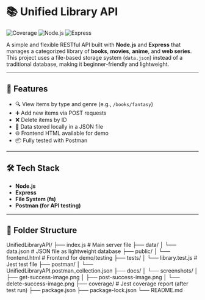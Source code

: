 # 📚 Unified Library API

![Coverage](https://img.shields.io/badge/coverage-80.32%25-yellowgreen)
![Node.js](https://img.shields.io/badge/node-v18.0.0-brightgreen)
![Express](https://img.shields.io/badge/express-v5.1.0-blue)

A simple and flexible RESTful API built with **Node.js** and **Express** that manages a categorized library of **books**, **movies**, **anime**, and **web series**. This project uses a file-based storage system (`data.json`) instead of a traditional database, making it beginner-friendly and lightweight.

---

## 🚀 Features

- 🔍 View items by type and genre (e.g., `/books/fantasy`)
- ➕ Add new items via POST requests
- ❌ Delete items by ID
- 💾 Data stored locally in a JSON file
- 🌐 Frontend HTML available for demo
- 📦 Fully tested with Postman

---

## 🛠 Tech Stack

- **Node.js**
- **Express**
- **File System (fs)**
- **Postman (for API testing)**

---

## 📁 Folder Structure

UnifiedLibraryAPI/
├── index.js # Main server file
├── data/
│ └── data.json # JSON file as lightweight database
├── public/
│ └── frontend.html # Frontend for demo/testing
├── tests/
│ └── library.test.js # Jest test file
├── postman/
│ └── UnifiedLibraryAPI.postman_collection.json
├── docs/
│ └── screenshots/
│ ├── get-success-image.png
│ ├── post-success-image.png
│ └── delete-success-image.png
├── coverage/ # Jest coverage report (after test run)
├── package.json
├── package-lock.json
└── README.md
